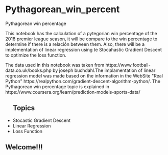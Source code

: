 <H1>Pythagorean_win_percent</H1>
Pythagorean win percentage
<p> This notebook has the calculation of a pytegorian win percentage of the 2018 premier league season, it will be compare to the win percentage to determine if there is a relación between them. Also, there will be a implementation of linear regression using te Stocahastic Gradient Descent to optimize the loss function.
<p>The data used in this notebook was taken from <a>https://www.football-data.co.uk/books.php</a> by joseph buchdahl.The implamentation of linear regression model was made based on the information in the WebSite "Real Python" <a>https://realpython.com/gradient-descent-algorithm-python/</a>. The Pythagorean win percentage topic is explained in <a>https://www.coursera.org/learn/prediction-models-sports-data/</a></p>
<ul> <H2>Topics</H2>
  <li>Stocastic Gradient Descent</li>
  <li>Linear Regression</li>
  <li>Loss Function</li></ul>

<H2>Welcome!!!</H2>

